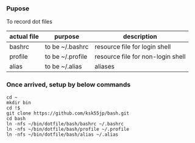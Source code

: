 ### Pupose
To record dot files 


actual file|purpose|description
-----------|-------|-------------
bashrc | to be ~/.bashrc | resource file for login shell
profile | to be ~/.profile | resource file for non-login shell
alias | to be ~/.alias | aliases


### Once arrived, setup by below commands
```
cd ~
mkdir bin
cd !$
git clone https://github.com/ksk55jp/bash.git
cd bash
ln -nfs ~/bin/dotfile/bash/bashrc ~/.bashrc
ln -nfs ~/bin/dotfile/bash/profile ~/.profile
ln -nfs ~/bin/dotfile/bash/alias ~/.alias
```
